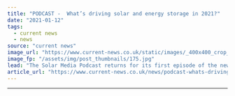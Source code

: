 ```yaml
---
title: "PODCAST -  What’s driving solar and energy storage in 2021?"
date: "2021-01-12"
tags: 
  - current news
  - news
source: "current news"
image_url: "https://www.current-news.co.uk/static/images/_400x400_crop_center-center/Fluence-Advancion-energy-storage-size.jpg"
image_fp: "/assets/img/post_thumbnails/175.jpg"
lead: "The Solar Media Podcast returns for its first episode of the new year, with Liam Stoker and Andy Colthorpe discussing what’s on the immediate horizon for the solar and storage sectors."
article_url: "https://www.current-news.co.uk/news/podcast-whats-driving-solar-and-energy-storage-into-2021?utm_source=rss-feeds&utm_medium=rss&utm_campaign=rss"
---
```


---
